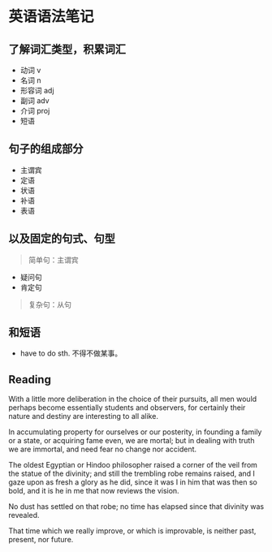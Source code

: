 <link href="../css/style.css" rel="stylesheet" type="text/css" />

# 英语语法笔记

## 了解词汇类型，积累词汇

- 动词 v
- 名词 n
- 形容词 adj
- 副词 adv
- 介词 proj
- 短语

## 句子的组成部分

- 主谓宾
- 定语
- 状语
- 补语
- 表语

## 以及固定的句式、句型

> 简单句：主谓宾

- 疑问句
- 肯定句

> 复杂句：从句
 
## 和短语

* have to do sth. 不得不做某事。

[^]: 如果你学习英语只是为了能够流畅地阅读英语文章，那么熟悉英语的表达方式，掌握英语的各类简单句复杂句从句句型，同时积累有足够多的英语词汇以及短语基本上就够了。但要熟练地和外国人进行对话，还要能听懂他们的对话，熟悉他们的说话方式以及他们喜欢使用的口语才够。

[^]: 随意打开一篇英语文章，你会发现很多相似的句子，他们是英语语法中的各类简单句、复句、从句。也会发现很多并不遵循某种句型的句子，他们是俚语。

## Reading

<div class="en">

With a little more deliberation in the choice of their pursuits, all men would perhaps become essentially students and observers, for certainly their nature and destiny are interesting to all alike. 

In accumulating property for ourselves or our posterity, in founding a family or a state, or acquiring fame even, we are mortal; but in dealing with truth we are immortal, and need fear no change nor accident. 

The oldest Egyptian or Hindoo philosopher raised a corner of the veil from the statue of the divinity; and still the trembling robe remains raised, and I gaze upon as fresh a glory as he did, since it was I in him that was then so bold, and it is he in me that now reviews the vision. 

No dust has settled on that robe; no time has elapsed since that divinity was revealed. 

That time which we really improve, or which is improvable, is neither past, present, nor future.

</div>

